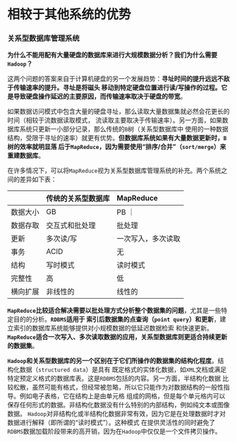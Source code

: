相较于其他系统的优势
==============================================================================
 ### 关系型数据库管理系统
 **为什么不能用配有大量硬盘的数据库来进行大规模数据分析？我们为什么需要`Hadoop`？**

 这两个问题的答案来自于计算机硬盘的另一个发展趋势：**寻址时间的提升远远不敌于传输速率的提升。寻址是将磁头
 移动到特定硬盘位置进行读/写操作的过程。它是导致硬盘操作延迟的主要原因，而传输速率取决于硬盘的带宽**。

 如果数据访问模式中包含大量的硬盘寻址，那么读取大量数据集就必然会花更长的时间（相较于流数据读取模式，
 流读取主要取决于传输速率）。另一方面，如果数据库系统只更新一小部分记录，那么传统的`B`树（关系型数据库中
 使用的一种数据结构，受限于寻址的速率）就更有优势。**但数据库系统如果有大量数据更新时，`B`树的效率就明显落
 后于`MapReduce`，因为需要使用“排序/合并”（`sort/merge`）来重建数据库**。

 在许多情况下，可以将`MapReduce`视为关系型数据库管理系统的补充。两个系统之间的差异如下表：

 | | 传统的关系型数据库 | MapReduce |
 |:--|:--------------|:----------|
 | 数据大小 | GB | PB ｜
 | 数据存取 | 交互式和批处理 | 批处理 |
 | 更新 | 多次读/写 | 一次写入，多次读取 |
 | 事务 | ACID | 无 |
 | 结构 | 写时模式 | 读时模式 |
 | 完整性 | 高 | 低 |
 | 横向扩展 | 非线性的 | 线性的 |

 **`MapReduce`比较适合解决需要以批处理方式分析整个数据集的问题**，尤其是一些特定目的的分析。**`RDBMS`适用于
 索引后数据集的点查询（`point query`）和更新**，建立索引的数据库系统能够提供对小规模数据的低延迟数据检索
 和快速更新。**`MapReduce`适合一次写入、多次读取数据的应用，关系型数据库则更适合持续更新的数据集**。

 **`Hadoop`和关系型数据库的另一个区别在于它们所操作的数据集的结构化程度**。结构化数据（`structured data`）是具有
 既定格式的实体化数据，如`XML`文档或满足特定预定义格式的数据库表。这是`RDBMS`包括的内容。另一方面，半结构化数据
 比较松散，虽然可能有格式，但经常被忽略，所以它只能作为对数据结构的一般性指导。例如电子表格，它在结构上是由单元格
 组成的网格，但是每个单元格内可以保存任何形式的数据。非结构化数据没有什么特别的内部结构，例如纯文本或图像数据。
 `Hadoop`对非结构化或半结构化数据非常有效，因为它是在处理数据时才对数据进行解释（即所谓的“读时模式”）。这种模式
 在提供灵活性的同时避免了`RDBMS`数据加载阶段带来的高开销，因为在`Hadoop`中仅仅是一个文件拷贝操作。

 







